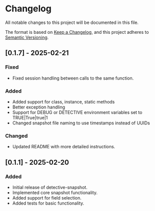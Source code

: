 # Changelog

All notable changes to this project will be documented in this file.

The format is based on [Keep a Changelog](https://keepachangelog.com/en/1.0.0/),
and this project adheres to [Semantic Versioning](https://semver.org/spec/v2.0.0.html).

## [0.1.7] - 2025-02-21

### Fixed
- Fixed session handling between calls to the same function.

### Added
- Added support for class, instance, static methods
- Better exception handling
- Support for DEBUG or DETECTIVE environment variables set to TRUE|True|true|1
- Changed snapshot file naming to use timestamps instead of UUIDs

### Changed
- Updated README with more detailed instructions.

## [0.1.1] - 2025-02-20

### Added
- Initial release of detective-snapshot.
- Implemented core snapshot functionality.
- Added support for field selection.
- Added tests for basic functionality.
